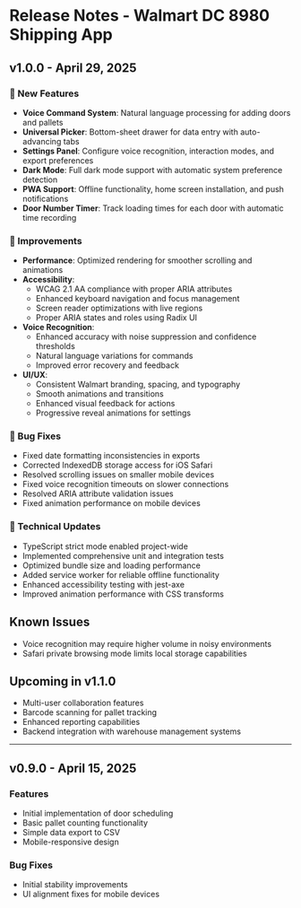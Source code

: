 # Release Notes - Walmart DC 8980 Shipping App

## v1.0.0 - April 29, 2025

### 🚀 New Features
- **Voice Command System**: Natural language processing for adding doors and pallets
- **Universal Picker**: Bottom-sheet drawer for data entry with auto-advancing tabs
- **Settings Panel**: Configure voice recognition, interaction modes, and export preferences
- **Dark Mode**: Full dark mode support with automatic system preference detection
- **PWA Support**: Offline functionality, home screen installation, and push notifications
- **Door Number Timer**: Track loading times for each door with automatic time recording

### 💪 Improvements
- **Performance**: Optimized rendering for smoother scrolling and animations
- **Accessibility**: 
  - WCAG 2.1 AA compliance with proper ARIA attributes
  - Enhanced keyboard navigation and focus management
  - Screen reader optimizations with live regions
  - Proper ARIA states and roles using Radix UI
- **Voice Recognition**: 
  - Enhanced accuracy with noise suppression and confidence thresholds
  - Natural language variations for commands
  - Improved error recovery and feedback
- **UI/UX**: 
  - Consistent Walmart branding, spacing, and typography
  - Smooth animations and transitions
  - Enhanced visual feedback for actions
  - Progressive reveal animations for settings

### 🐛 Bug Fixes
- Fixed date formatting inconsistencies in exports
- Corrected IndexedDB storage access for iOS Safari
- Resolved scrolling issues on smaller mobile devices
- Fixed voice recognition timeouts on slower connections
- Resolved ARIA attribute validation issues
- Fixed animation performance on mobile devices

### 🔧 Technical Updates
- TypeScript strict mode enabled project-wide
- Implemented comprehensive unit and integration tests
- Optimized bundle size and loading performance
- Added service worker for reliable offline functionality
- Enhanced accessibility testing with jest-axe
- Improved animation performance with CSS transforms

## Known Issues
- Voice recognition may require higher volume in noisy environments
- Safari private browsing mode limits local storage capabilities

## Upcoming in v1.1.0
- Multi-user collaboration features
- Barcode scanning for pallet tracking
- Enhanced reporting capabilities
- Backend integration with warehouse management systems

---

## v0.9.0 - April 15, 2025

### Features
- Initial implementation of door scheduling
- Basic pallet counting functionality
- Simple data export to CSV
- Mobile-responsive design

### Bug Fixes
- Initial stability improvements
- UI alignment fixes for mobile devices
